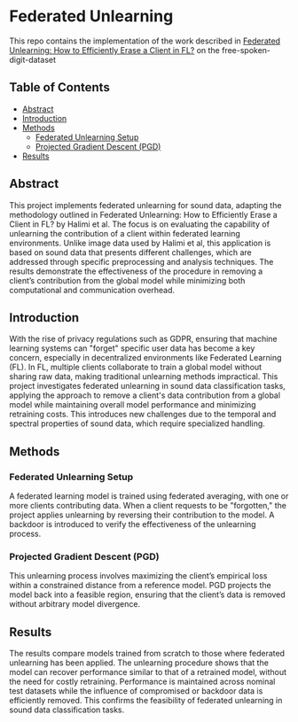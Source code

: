# Federated Unlearning 
This repo contains the implementation of the work described in [Federated Unlearning: How to Efficiently Erase a Client in FL?](https://arxiv.org/pdf/2207.05521.pdf) on the free-spoken-digit-dataset

## Table of Contents

- [Abstract](#abstract)
- [Introduction](#introduction)
- [Methods](#methods)
  - [Federated Unlearning Setup](#federated-unlearning-setup)
  - [Projected Gradient Descent (PGD)](#Projected-Gradient-Descent-(PGD))
- [Results](#results)
  
## Abstract
This project implements federated unlearning for sound data, adapting the methodology outlined in Federated Unlearning: How to Efficiently Erase a Client in FL? by Halimi et al. The focus is on evaluating the capability of unlearning the contribution of a client within federated learning environments. Unlike image data used by Halimi et al, this application is based on sound data that presents different challenges, which are addressed through specific preprocessing and analysis techniques. The results demonstrate the effectiveness of the procedure in removing a client’s contribution from the global model while minimizing both computational and communication overhead.

## Introduction
With the rise of privacy regulations such as GDPR, ensuring that machine learning systems can "forget" specific user data has become a key concern, especially in decentralized environments like Federated Learning (FL). In FL, multiple clients collaborate to train a global model without sharing raw data, making traditional unlearning methods impractical. This project investigates federated unlearning in sound data classification tasks, applying the approach to remove a client's data contribution from a global model while maintaining overall model performance and minimizing retraining costs. This introduces new challenges due to the temporal and spectral properties of sound data, which require specialized handling.

## Methods
### Federated Unlearning Setup
A federated learning model is trained using federated averaging, with one or more clients contributing data. When a client requests to be "forgotten," the project applies unlearning by reversing their contribution to the model. A backdoor is introduced to verify the effectiveness of the unlearning process.

### Projected Gradient Descent (PGD)
This unlearning process involves maximizing the client’s empirical loss within a constrained distance from a reference model. PGD projects the model back into a feasible region, ensuring that the client’s data is removed without arbitrary model divergence.

## Results
The results compare models trained from scratch to those where federated unlearning has been applied. The unlearning procedure shows that the model can recover performance similar to that of a retrained model, without the need for costly retraining. Performance is maintained across nominal test datasets while the influence of compromised or backdoor data is efficiently removed. This confirms the feasibility of federated unlearning in sound data classification tasks.
